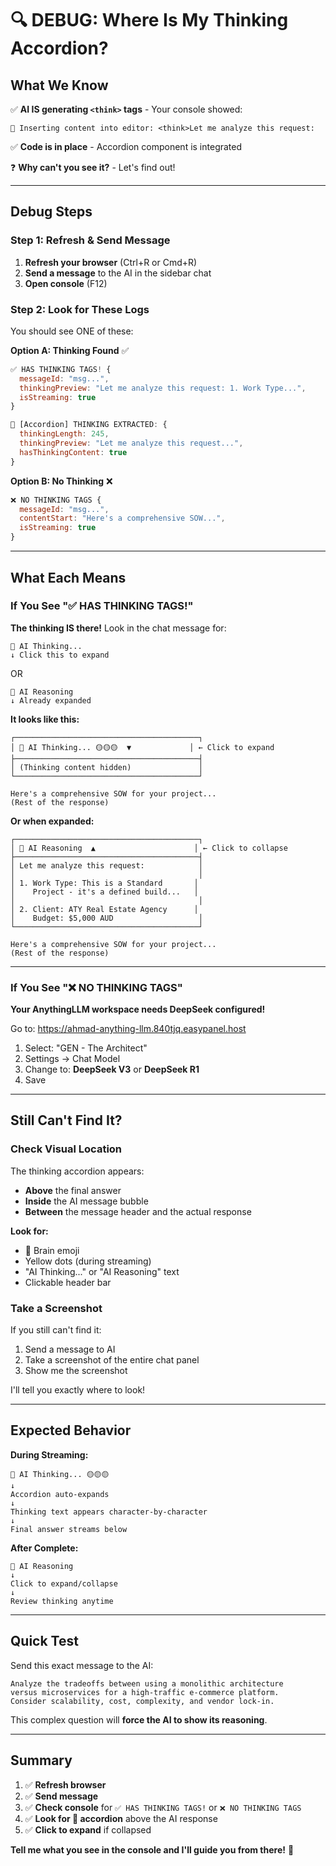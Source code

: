 # 🔍 DEBUG: Where Is My Thinking Accordion?

## What We Know

✅ **AI IS generating `<think>` tags** - Your console showed:
```
📝 Inserting content into editor: <think>Let me analyze this request:
```

✅ **Code is in place** - Accordion component is integrated

❓ **Why can't you see it?** - Let's find out!

---

## Debug Steps

### Step 1: Refresh & Send Message

1. **Refresh your browser** (Ctrl+R or Cmd+R)
2. **Send a message** to the AI in the sidebar chat
3. **Open console** (F12)

### Step 2: Look for These Logs

You should see ONE of these:

**Option A: Thinking Found** ✅
```javascript
✅ HAS THINKING TAGS! {
  messageId: "msg...",
  thinkingPreview: "Let me analyze this request: 1. Work Type...",
  isStreaming: true
}

🎯 [Accordion] THINKING EXTRACTED: {
  thinkingLength: 245,
  thinkingPreview: "Let me analyze this request...",
  hasThinkingContent: true
}
```

**Option B: No Thinking** ❌
```javascript
❌ NO THINKING TAGS {
  messageId: "msg...",
  contentStart: "Here's a comprehensive SOW...",
  isStreaming: true
}
```

---

## What Each Means

### If You See "✅ HAS THINKING TAGS!"

**The thinking IS there!** Look in the chat message for:

```
🧠 AI Thinking... 
↓ Click this to expand
```

OR

```
🧠 AI Reasoning
↓ Already expanded
```

**It looks like this:**

```
┌─────────────────────────────────────────┐
│ 🧠 AI Thinking... 🟡🟡🟡  ▼             │ ← Click to expand
├─────────────────────────────────────────┤
│ (Thinking content hidden)               │
└─────────────────────────────────────────┘

Here's a comprehensive SOW for your project...
(Rest of the response)
```

**Or when expanded:**

```
┌─────────────────────────────────────────┐
│ 🧠 AI Reasoning  ▲                      │ ← Click to collapse
├─────────────────────────────────────────┤
│ Let me analyze this request:            │
│                                         │
│ 1. Work Type: This is a Standard       │
│    Project - it's a defined build...   │
│                                         │
│ 2. Client: ATY Real Estate Agency      │
│    Budget: $5,000 AUD                   │
└─────────────────────────────────────────┘

Here's a comprehensive SOW for your project...
(Rest of the response)
```

---

### If You See "❌ NO THINKING TAGS"

**Your AnythingLLM workspace needs DeepSeek configured!**

Go to: https://ahmad-anything-llm.840tjq.easypanel.host
1. Select: "GEN - The Architect"
2. Settings → Chat Model
3. Change to: **DeepSeek V3** or **DeepSeek R1**
4. Save

---

## Still Can't Find It?

### Check Visual Location

The thinking accordion appears:
- **Above** the final answer
- **Inside** the AI message bubble
- **Between** the message header and the actual response

**Look for:**
- 🧠 Brain emoji
- Yellow dots (during streaming)
- "AI Thinking..." or "AI Reasoning" text
- Clickable header bar

### Take a Screenshot

If you still can't find it:
1. Send a message to AI
2. Take a screenshot of the entire chat panel
3. Show me the screenshot

I'll tell you exactly where to look!

---

## Expected Behavior

**During Streaming:**
```
🧠 AI Thinking... 🟡🟡🟡
↓
Accordion auto-expands
↓
Thinking text appears character-by-character
↓
Final answer streams below
```

**After Complete:**
```
🧠 AI Reasoning
↓
Click to expand/collapse
↓
Review thinking anytime
```

---

## Quick Test

Send this exact message to the AI:

```
Analyze the tradeoffs between using a monolithic architecture 
versus microservices for a high-traffic e-commerce platform. 
Consider scalability, cost, complexity, and vendor lock-in.
```

This complex question will **force the AI to show its reasoning**.

---

## Summary

1. ✅ **Refresh browser**
2. ✅ **Send message**
3. ✅ **Check console** for `✅ HAS THINKING TAGS!` or `❌ NO THINKING TAGS`
4. ✅ **Look for 🧠 accordion** above the AI response
5. ✅ **Click to expand** if collapsed

**Tell me what you see in the console and I'll guide you from there!** 🚀
